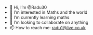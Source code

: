 - 👋 Hi, I’m @Radu30
- 👀 I’m interested in Maths and the world
- 🌱 I’m currently learning maths
- 💞️ I’m looking to collaborate on anything
- 📫 How to reach me: radu1@live.co.uk

<!---
Radu30/Radu30 is a ✨ special ✨ repository because its `README.md` (this file) appears on your GitHub profile.
You can click the Preview link to take a look at your changes.
--->
